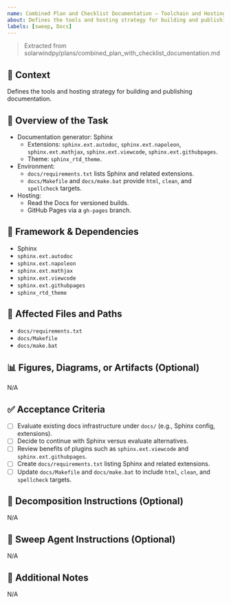 ```yaml
---
name: Combined Plan and Checklist Documentation – Toolchain and Hosting
about: Defines the tools and hosting strategy for building and publishing documentation.
labels: [sweep, Docs]
---
```


> Extracted from solarwindpy/plans/combined_plan_with_checklist_documentation.md

## 🧠 Context

Defines the tools and hosting strategy for building and publishing
documentation.

## 🎯 Overview of the Task

- Documentation generator: Sphinx
  - Extensions: `sphinx.ext.autodoc`, `sphinx.ext.napoleon`,
    `sphinx.ext.mathjax`, `sphinx.ext.viewcode`, `sphinx.ext.githubpages`.
  - Theme: `sphinx_rtd_theme`.
- Environment:
  - `docs/requirements.txt` lists Sphinx and related extensions.
  - `docs/Makefile` and `docs/make.bat` provide `html`, `clean`, and
    `spellcheck` targets.
- Hosting:
  - Read the Docs for versioned builds.
  - GitHub Pages via a `gh-pages` branch.

## 🔧 Framework & Dependencies

- Sphinx
- `sphinx.ext.autodoc`
- `sphinx.ext.napoleon`
- `sphinx.ext.mathjax`
- `sphinx.ext.viewcode`
- `sphinx.ext.githubpages`
- `sphinx_rtd_theme`

## 📂 Affected Files and Paths

- `docs/requirements.txt`
- `docs/Makefile`
- `docs/make.bat`

## 📊 Figures, Diagrams, or Artifacts (Optional)

N/A

## ✅ Acceptance Criteria

- [ ] Evaluate existing docs infrastructure under `docs/` (e.g., Sphinx config,
  extensions).
- [ ] Decide to continue with Sphinx versus evaluate alternatives.
- [ ] Review benefits of plugins such as `sphinx.ext.viewcode` and
  `sphinx.ext.githubpages`.
- [ ] Create `docs/requirements.txt` listing Sphinx and related extensions.
- [ ] Update `docs/Makefile` and `docs/make.bat` to include `html`, `clean`, and
  `spellcheck` targets.

## 🧩 Decomposition Instructions (Optional)

N/A

## 🤖 Sweep Agent Instructions (Optional)

N/A

## 💬 Additional Notes

N/A
